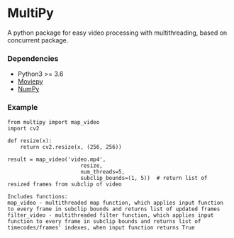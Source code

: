 # MultiPy
A python package for easy video processing with multithreading, based on concurrent package.

### Dependencies
* Python3 >= 3.6
* [Moviepy](https://github.com/Zulko/moviepy)
* [NumPy](https://github.com/numpy/numpy)

### Example
```
from multipy import map_video
import cv2

def resize(x):
    return cv2.resize(x, (256, 256))

result = map_video('video.mp4',
                       resize,
                       num_threads=5, 
                       subclip_bounds=(1, 5))  # return list of resized frames from subclip of video
```

```
Includes functions:
map_video - multithreaded map function, which applies input function to every frame in subclip bounds and returns list of updated frames
filter_video - multithreaded filter function, which applies input function to every frame in subclip bounds and returns list of timecodes/frames' indexes, when input function returns True
```
